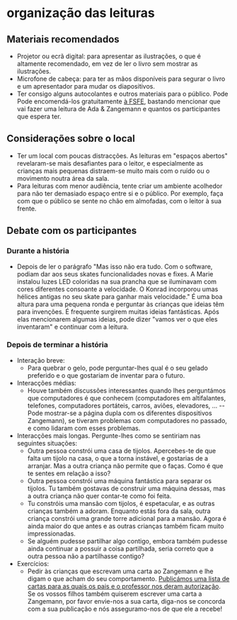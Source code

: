 <!--
SPDX-FileCopyrightText: 2021 Free Software Foundation Europe <https://fsfe.org>
SPDX-FileCopyrightText: 2024 Vitor de Matos (translator) <https://vitordematos.net>

SPDX-License-Identifier: CC-BY-SA-3.0-DE

Version: 1
-->

# organização das leituras

## Materiais recomendados

* Projetor ou ecrã digital: para apresentar as ilustrações, o que é
  altamente recomendado, em vez de ler o livro sem mostrar as ilustrações.
* Microfone de cabeça: para ter as mãos disponíveis para segurar o livro
  e um apresentador para mudar os diapositivos.
* Ter consigo alguns autocolantes e outros materiais para o público. Pode
  Pode encomendá-los gratuitamente [à FSFE](https://fsfe.org/promo),
  bastando mencionar que vai fazer uma leitura de Ada & Zangemann e quantos os
  participantes que espera ter.

## Considerações sobre o local

* Ter um local com poucas distracções. As leituras em "espaços abertos"
  revelaram-se mais desafiantes para o leitor, e especialmente as crianças mais
  pequenas distraem-se muito mais com o ruído ou o movimento noutra área da
  sala.
* Para leituras com menor audiência, tente criar um ambiente acolhedor para não
  ter demasiado espaço entre si e o público. Por exemplo, faça com que o público
  se sente no chão em almofadas, com o leitor à sua frente.

## Debate com os participantes

### Durante a história

* Depois de ler o parágrafo "Mas isso não era tudo. Com o software, podiam dar
  aos seus skates funcionalidades novas e fixes. A Marie instalou luzes LED
  coloridas na sua prancha que se iluminavam com cores diferentes consoante a
  velocidade. O Konrad incorporou umas hélices antigas no seu skate para ganhar
  mais velocidade." É uma boa altura para uma pequena ronda e perguntar às
  crianças que ideias têm para invenções. É frequente surgirem muitas ideias
  fantásticas. Após elas mencionarem algumas ideias, pode dizer "vamos ver o que
  eles inventaram" e continuar com a leitura.

### Depois de terminar a história

* Interação breve:
   * Para quebrar o gelo, pode perguntar-lhes qual é o seu gelado preferido
     e o que gostariam de inventar para o futuro.
* Interacções médias:
   * Houve também discussões interessantes quando lhes perguntámos que
     computadores é que conhecem (computadores em altifalantes, telefones,
     computadores portáteis, carros, aviões, elevadores, ... -- Pode mostrar-se
     a página dupla com os diferentes dispositivos Zangemann), se tiveram
     problemas com computadores no passado, e como lidaram com esses problemas.
* Interacções mais longas. Pergunte-lhes como se sentiriam nas seguintes situações:
   * Outra pessoa constrói uma casa de tijolos. Apercebes-te de que falta um
     tijolo na casa, o que a torna instável, e gostarias de a arranjar. Mas a
     outra criança não permite que o faças. Como é que te sentes em relação a
     isso?
   * Outra pessoa constrói uma máquina fantástica para separar os tijolos. Tu
     também gostavas de construir uma máquina dessas, mas a outra criança não
     quer contar-te como foi feita.
   * Tu constróis uma mansão com tijolos, é espetacular, e as outras crianças
     também a adoram. Enquanto estás fora da sala, outra criança constrói uma
     grande torre adicional para a mansão. Agora é ainda maior do que antes e as
     outras crianças também ficam muito impressionadas.
   * Se alguém pudesse partilhar algo contigo, embora também pudesse ainda
     continuar a possuir a coisa partilhada, seria correto que a outra pessoa
     não a partilhasse contigo?
* Exercícios:
   * Pedir às crianças que escrevam uma carta ao Zangemann e lhe digam o que
     acham do seu comportamento. [Publicámos uma lista de cartas para as quais
     os pais e o professor nos deram
     autorização](https://fsfe.org/activities/ada-zangemann/letters.html). Se os
     vossos filhos também quiserem escrever uma carta a Zangemann, por favor
     envie-nos a sua carta, diga-nos se concorda com a sua publicação e nós
     asseguramo-nos de que ele a recebe!

